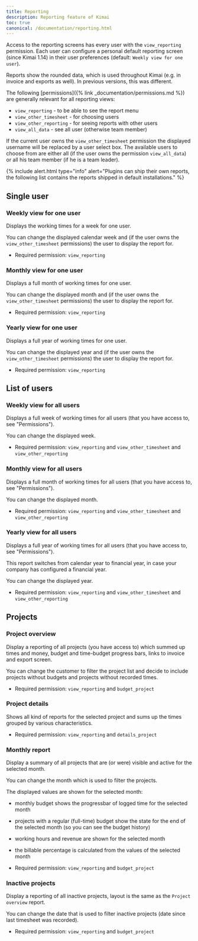 ```yaml
---
title: Reporting
description: Reporting feature of Kimai
toc: true
canonical: /documentation/reporting.html
---
```


Access to the reporting screens has every user with the `view_reporting` permission.
Each user can configure a personal default reporting screen (since Kimai 1.14) in their user preferences (default: `Weekly view for one user`).

Reports show the rounded data, which is used throughout Kimai (e.g. in invoice and exports as well). In previous versions, this was different.

The following [permissions]({% link _documentation/permissions.md %}) are generally relevant for all reporting views:

- `view_reporting` - to be able to see the report menu
- `view_other_timesheet` - for choosing users
- `view_other_reporting` - for seeing reports with other users
- `view_all_data` - see all user (otherwise team member)

If the current user owns the `view_other_timesheet` permission the displayed username will be replaced by a user select box.
The available users to choose from are either all (if the user owns the permission `view_all_data`) or all his team member (if he is a team leader).

{% include alert.html type="info" alert="Plugins can ship their own reports, the following list contains the reports shipped in default installations." %}

## Single user

### Weekly view for one user

Displays the working times for a week for one user.

You can change the displayed calendar week and (if the user owns the `view_other_timesheet` permissions) the user to display the report for.

- Required permission: `view_reporting`

### Monthly view for one user

Displays a full month of working times for one user.

You can change the displayed month and (if the user owns the `view_other_timesheet` permissions) the user to display the report for.

- Required permission: `view_reporting`

### Yearly view for one user

Displays a full year of working times for one user.

You can change the displayed year and (if the user owns the `view_other_timesheet` permissions) the user to display the report for.

- Required permission: `view_reporting`

## List of users

### Weekly view for all users

Displays a full week of working times for all users (that you have access to, see "Permissions").

You can change the displayed week.

- Required permission: `view_reporting` and `view_other_timesheet` and `view_other_reporting`

### Monthly view for all users

Displays a full month of working times for all users (that you have access to, see "Permissions").

You can change the displayed month.

- Required permission: `view_reporting` and `view_other_timesheet` and `view_other_reporting`

### Yearly view for all users

Displays a full year of working times for all users (that you have access to, see "Permissions").

This report switches from calendar year to financial year, in case your company has configured a financial year.

You can change the displayed year.

- Required permission: `view_reporting` and `view_other_timesheet` and `view_other_reporting`

## Projects

### Project overview

Display a reporting of all projects (you have access to) which summed up times and money, budget and time-budget progress bars,
links to invoice and export screen.

You can change the customer to filter the project list and decide to include projects without budgets and projects without recorded times.

- Required permission: `view_reporting` and `budget_project`

### Project details

Shows all kind of reports for the selected project and sums up the times grouped by various characteristics.

- Required permission: `view_reporting` and `details_project`

### Monthly report

Display a summary of all projects that are (or were) visible and active for the selected month.

You can change the month which is used to filter the projects.

The displayed values are shown for the selected month:
- monthly budget shows the progressbar of logged time for the selected month
- projects with a regular (full-time) budget show the state for the end of the selected month (so you can see the budget history)
- working hours and revenue are shown for the selected month
- the billable percentage is calculated from the values of the selected month

- Required permission: `view_reporting` and `budget_project`

### Inactive projects

Display a reporting of all inactive projects, layout is the same as the `Project overview` report.

You can change the date that is used to filter inactive projects (date since last timesheet was recorded).

- Required permission: `view_reporting` and `budget_project`
